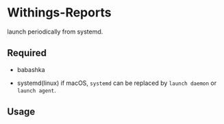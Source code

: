 # Withings-Reports

launch periodically from systemd.

## Required

- babashka

- systemd(linux)
  if macOS, `systemd` can be replaced by `launch daemon` or `launch agent`.

## Usage

